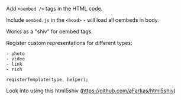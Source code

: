 Add `<oembed />` tags in the HTML code.

Include `oembed.js` in the `<head>` - will load all oembeds in
body.

Works as a "shiv" for oembed tags.

Register custom representations for different types:

	- photo
	- video
	- link
	- rich

```
registerTemplate(type, helper);
```

Look into using this html5shiv (https://github.com/aFarkas/html5shiv)
